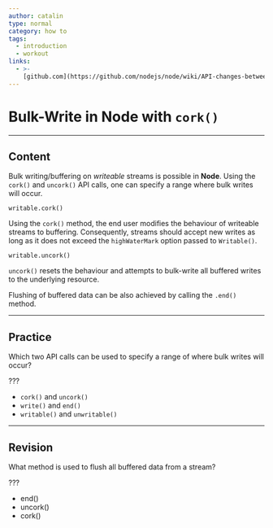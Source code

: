 ```yaml
---
author: catalin
type: normal
category: how to
tags:
  - introduction
  - workout
links:
  - >-
    [github.com](https://github.com/nodejs/node/wiki/API-changes-between-v0.10-and-v4#writable-streams){website}
---
```


# Bulk-Write in **Node** with `cork()`


---

## Content

Bulk writing/buffering on *writeable* streams is possible in **Node**.
Using the `cork()`  and `uncork()` API calls, one can specify a range where bulk writes will occur.

```plain-text
writable.cork()
```

Using the `cork()` method, the end user modifies the behaviour of writeable streams to buffering. Consequently, streams should accept new writes as long as it does not exceed the `highWaterMark` option passed to `Writable()`.

```plain-text
writable.uncork()
```

`uncork()` resets the behaviour and attempts to bulk-write all buffered writes to the underlying resource.

Flushing of buffered data can be also achieved by calling the `.end()` method.


---

## Practice

Which two API calls can be used to specify a range of where bulk writes will occur?

???

* `cork()` and `uncork()`
* `write()` and `end()`
* `writable()` and `unwritable()`


---

## Revision

What method is used to flush all buffered data from a stream?

???

* end()
* uncork()
* cork()
 
